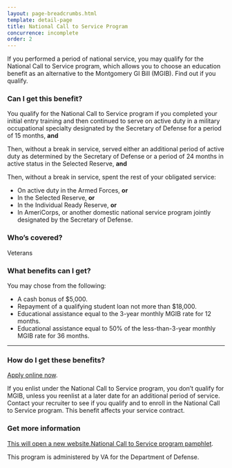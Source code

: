 ```yaml
---
layout: page-breadcrumbs.html
template: detail-page
title: National Call to Service Program
concurrence: incomplete
order: 2
---
```


<div class="va-introtext">

If you performed a period of national service, you may qualify for the National Call to Service program, which allows you to choose an education benefit as an alternative to the Montgomery GI Bill (MGIB). Find out if you qualify.

</div>


<div class="feature" markdown="1">

### Can I get this benefit?

You qualify for the National Call to Service program if you completed your initial entry training and then continued to serve on active duty in a military occupational specialty designated by the Secretary of Defense for a period of 15 months, **and**

Then, without a break in service, served either an additional period of active duty as determined by the Secretary of Defense or a period of 24 months in active status in the Selected Reserve, **and**

Then, without a break in service, spent the rest of your obligated service:
  - On active duty in the Armed Forces, **or**
  - In the Selected Reserve, **or**
  -	In the Individual Ready Reserve, **or**
  -	In AmeriCorps, or another domestic national service program jointly designated by the Secretary of Defense.

### Who’s covered?
Veterans
</div>

### What benefits can I get?

You may chose from the following:

-	A cash bonus of $5,000.
-	Repayment of a qualifying student loan not more than $18,000.
-	Educational assistance equal to the 3-year monthly MGIB rate for 12 months.
-	Educational assistance equal to 50% of the less-than-3-year monthly MGIB rate for 36 months.

------

### How do I get these benefits?

[Apply online now](/education/apply-for-education-benefits/application/1990N).

If you enlist under the National Call to Service program, you don’t qualify for MGIB, unless you reenlist at a later date for an additional period of service. Contact your recruiter to see if you qualify and to enroll in the National Call to Service program. This benefit affects your service contract.

### Get more information

<a href="https://www.benefits.va.gov/gibill/docs/pamphlets/summary-of-national-call-to-service-program.pdf"><span class="usa-sr-only">This will open a new website.</span>National Call to Service program pamphlet</a>.


This program is administered by VA for the Department of Defense.
